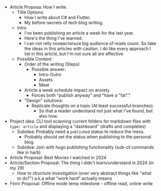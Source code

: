 - Article Proposa: How I write.
    - Title Options:
        - How I write about C# and Flutter.
        - My before-secrets of tech blog writing.
    - Intro
        - I've been publishing an article a week for the last year.
        - Here's the thing I've learned.
        - I can not relly похвастаться big audience of reads count. So take the ideas in this articles with caution. I do like every approach I list in this article, but I'm not sure all are effective.
    - Possible Content:
        - Order of the writing (Steps)
            - Possible answer:
                - Intro-Outro
                - Assets
                - Meat
        - Article a week schedule impact on anxiety
            - Forces both "publish anyway" and "have a "fat"."
        - "Design" solutions:
            - Replicate thoughts on a topic (At least successful branches).
                - So that a reader understand not just what I've found, but also how.
- Project idea: CLI tool scanning current folders for markdown files with `type: article` and displaying a "dashboard" (drafts and completes)
    - Subidea: Probably need a `published` status to reduce the mess.
        - Probably should set the status when publishing to the personal blog.
    - Subidea: Join with hugo publishing functionality (sub-cli commands like in harb)
- Article Proposal: Best Movies I watched in 2024
- Article/Section Proposal: The thing I didn't learn/understand in 2024 (in my 29)
    - How to structure investigation (over very abstract things like "what to do?") a.k.a what "work hard" actually means
- Finrir Proposal: Offline mode temp milestone - offline read, online write